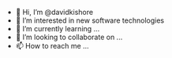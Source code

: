 - 👋 Hi, I’m @davidkishore
- 👀 I’m interested in new software technologies
- 🌱 I’m currently learning ...
- 💞️ I’m looking to collaborate on ...
- 📫 How to reach me ...

<!---
davidkishore/davidkishore is a ✨ special ✨ repository because its `README.md` (this file) appears on your GitHub profile.
You can click the Preview link to take a look at your changes.
--->
